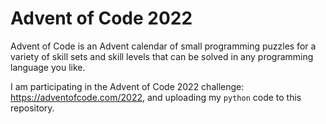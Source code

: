 # Advent of Code 2022

Advent of Code is an Advent calendar of small programming puzzles for a variety of skill sets and skill levels that can be solved in any programming language you like. 

I am participating in the Advent of Code 2022 challenge: https://adventofcode.com/2022, and uploading my `python` code to this repository.